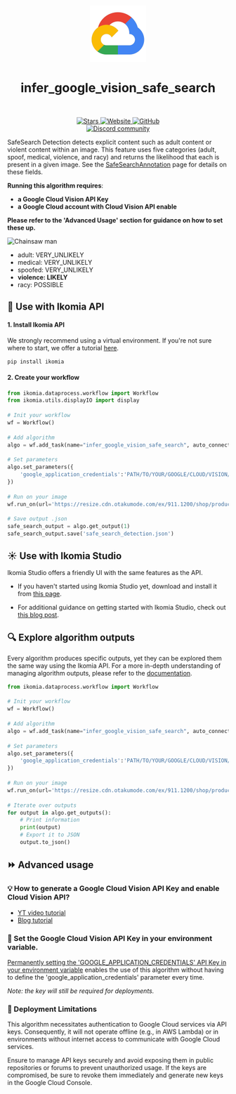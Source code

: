 <div align="center">
  <img src="images/cloud.png" alt="Algorithm icon">
  <h1 align="center">infer_google_vision_safe_search</h1>
</div>
<br />
<p align="center">
    <a href="https://github.com/Ikomia-hub/infer_google_vision_safe_search">
        <img alt="Stars" src="https://img.shields.io/github/stars/Ikomia-hub/infer_google_vision_safe_search">
    </a>
    <a href="https://app.ikomia.ai/hub/">
        <img alt="Website" src="https://img.shields.io/website/http/app.ikomia.ai/en.svg?down_color=red&down_message=offline&up_message=online">
    </a>
    <a href="https://github.com/Ikomia-hub/infer_google_vision_safe_search/blob/main/LICENSE.md">
        <img alt="GitHub" src="https://img.shields.io/github/license/Ikomia-hub/infer_google_vision_safe_search.svg?color=blue">
    </a>    
    <br>
    <a href="https://discord.com/invite/82Tnw9UGGc">
        <img alt="Discord community" src="https://img.shields.io/badge/Discord-white?style=social&logo=discord">
    </a> 
</p>


SafeSearch Detection detects explicit content such as adult content or violent content within an image. This feature uses five categories (adult, spoof, medical, violence, and racy) and returns the likelihood that each is present in a given image. See the [SafeSearchAnnotation](https://cloud.google.com/vision/docs/reference/rpc/google.cloud.vision.v1#google.cloud.vision.v1.SafeSearchAnnotation) page for details on these fields.


**Running this algorithm requires**: 
- **a Google Cloud Vision API Key**
- **a Google Cloud account with Cloud Vision API enable**

**Please refer to the 'Advanced Usage' section for guidance on how to set these up.**


![Chainsaw man](https://resize.cdn.otakumode.com/ex/911.1200/shop/product/335b132778024f019576713164b02cc2.jpg)


- adult: VERY_UNLIKELY
- medical: VERY_UNLIKELY
- spoofed: VERY_UNLIKELY
- **violence: LIKELY**
- racy: POSSIBLE


## :rocket: Use with Ikomia API

#### 1. Install Ikomia API

We strongly recommend using a virtual environment. If you're not sure where to start, we offer a tutorial [here](https://www.ikomia.ai/blog/a-step-by-step-guide-to-creating-virtual-environments-in-python).

```sh
pip install ikomia
```

#### 2. Create your workflow


```python
from ikomia.dataprocess.workflow import Workflow
from ikomia.utils.displayIO import display

# Init your workflow
wf = Workflow()

# Add algorithm
algo = wf.add_task(name="infer_google_vision_safe_search", auto_connect=True)

# Set parameters
algo.set_parameters({
    'google_application_credentials':'PATH/TO/YOUR/GOOGLE/CLOUD/VISION/API/KEY.json'
})

# Run on your image
wf.run_on(url='https://resize.cdn.otakumode.com/ex/911.1200/shop/product/335b132778024f019576713164b02cc2.jpg')

# Save output .json
safe_search_output = algo.get_output(1)
safe_search_output.save('safe_search_detection.json')
```

## :sunny: Use with Ikomia Studio

Ikomia Studio offers a friendly UI with the same features as the API.

- If you haven't started using Ikomia Studio yet, download and install it from [this page](https://www.ikomia.ai/studio).

- For additional guidance on getting started with Ikomia Studio, check out [this blog post](https://www.ikomia.ai/blog/how-to-get-started-with-ikomia-studio).



## :mag: Explore algorithm outputs

Every algorithm produces specific outputs, yet they can be explored them the same way using the Ikomia API. For a more in-depth understanding of managing algorithm outputs, please refer to the [documentation](https://ikomia-dev.github.io/python-api-documentation/advanced_guide/IO_management.html).

```python
from ikomia.dataprocess.workflow import Workflow

# Init your workflow
wf = Workflow()

# Add algorithm
algo = wf.add_task(name="infer_google_vision_safe_search", auto_connect=True)

# Set parameters
algo.set_parameters({
    'google_application_credentials':'PATH/TO/YOUR/GOOGLE/CLOUD/VISION/API/KEY.json'
})

# Run on your image
wf.run_on(url='https://resize.cdn.otakumode.com/ex/911.1200/shop/product/335b132778024f019576713164b02cc2.jpg')

# Iterate over outputs
for output in algo.get_outputs():
    # Print information
    print(output)
    # Export it to JSON
    output.to_json()
```

## :fast_forward: Advanced usage 

 ### :bulb: How to generate a Google Cloud Vision API Key and enable Cloud Vision API?
- [YT video tutorial](https://www.youtube.com/watch?v=kZ3OL3AN_IA&t=157s)
- [Blog tutorial](https://daminion.net/docs/how-to-get-google-cloud-vision-api-key/)


### :key: Set the Google Cloud Vision API Key in your environment variable. 
[Permanently setting the 'GOOGLE_APPLICATION_CREDENTIALS' API Key in your environment variable](https://medium.com/@kapilgorve/set-environment-variable-in-windows-and-wsl-linux-in-terminal-c5e11138e807)  enables the use of this algorithm without having to define the 'google_application_credentials' parameter every time.


*Note: the key will still be required for deployments.*



###  :red_circle: Deployment Limitations
This algorithm necessitates authentication to Google Cloud services via API keys. Consequently, it will not operate offline (e.g., in AWS Lambda) or in environments without internet access to communicate with Google Cloud services.

Ensure to manage API keys securely and avoid exposing them in public repositories or forums to prevent unauthorized usage. If the keys are compromised, be sure to revoke them immediately and generate new keys in the Google Cloud Console.
